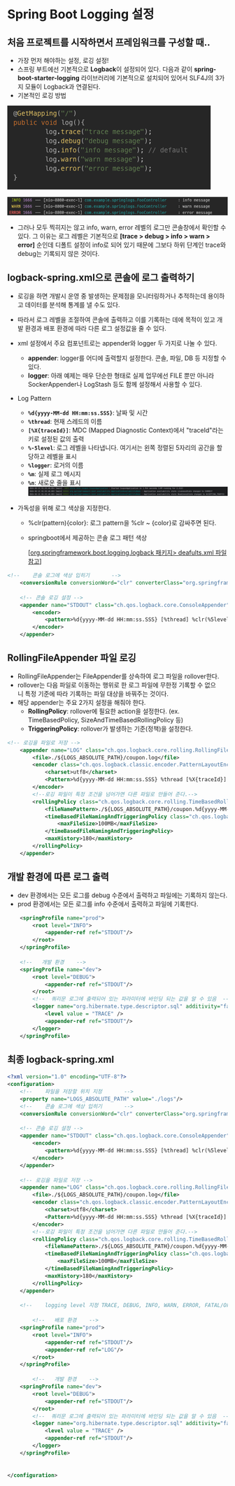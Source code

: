 # Spring Boot Logging 설정

## 처음 프로젝트를 시작하면서 프레임워크를 구성할 때..

- 가장 먼저 해야하는 설정, 로깅 설정!
- 스프링 부트에선 기본적으로 **Logback**이 설정되어 있다. 다음과 같이 **spring-boot-starter-logging** 라이브러리에 기본적으로 설치되어 있어서 SLF4J의 3가지 모듈이 Logback과 연결된다.
- 기본적인 로깅 방법

![스크린샷 2024-02-20 오후 11.56.07.png](%EC%8A%A4%ED%81%AC%EB%A6%B0%EC%83%B7%202024-02-20%20%EC%98%A4%ED%9B%84%2011.56.07.png)

![스크린샷 2024-02-20 오후 11.56.55.png](%EC%8A%A4%ED%81%AC%EB%A6%B0%EC%83%B7%202024-02-20%20%EC%98%A4%ED%9B%84%2011.56.55.png)

- 그러나 모두 찍히지는 않고 info, warn, error 레벨의 로그만 콘솔창에서 확인할 수 있다. 그 이유는 로그 레벨은 기본적으로 **[trace > debug > info > warn > error]** 순인데 디폴트 설정이 info로 되어 있기 때문에 그보다 하위 단계인 trace와 debug는 기록되지 않은 것이다.

## logback-spring.xml으로 콘솔에 로그 출력하기

- 로깅을 하면 개발시 운영 중 발생하는 문제점을 모니터링하거나 추적하는데 용이하고 데이터를 분석해 통계를 낼 수도 있다.
- 따라서 로그 레벨을 조절하여 콘솔에 출력하고 이를 기록하는 데에 목적이 있고 개발 환경과 배포 환경에 따라 다른 로그 설정값을 줄 수 있다.
- xml 설정에서 주요 컴포넌트로는 appender와 logger 두 가지로 나눌 수 있다.
    - **appender**: logger를 어디에 출력할지 설정한다. 콘솔, 파일, DB 등 지정할 수 있다.
    - **logger**: 아래 예제는 매우 단순한 형태로 실제 업무에선 FILE 뿐만 아니라 SockerAppender나 LogStash 등도 함께 설정해서 사용할 수 있다.
- Log Pattern
    - **`%d{yyyy-MM-dd HH:mm:ss.SSS}`**: 날짜 및 시간
    - **`%thread`**: 현재 스레드의 이름
    - **`[%X{traceId}]`**: MDC (Mapped Diagnostic Context)에서 "traceId"라는 키로 설정된 값의 출력
    - **`%-5level`**: 로그 레벨을 나타냅니다. 여기서는 왼쪽 정렬된 5자리의 공간을 할당하고 레벨을 표시
    - **`%logger`**: 로거의 이름
    - **`%m`**: 실제 로그 메시지
    - **`%n`**: 새로운 줄을 표시
![스크린샷 2024-02-21 오전 2.02.10.png](%EC%8A%A4%ED%81%AC%EB%A6%B0%EC%83%B7%202024-02-21%20%EC%98%A4%EC%A0%84%202.02.10.png)

- 가독성을 위해 로그 색상을 지정한다.
    - %clr(pattern){color}: 로그 pattern을 %clr ~ {color}로 감싸주면 된다.
    - springboot에서 제공하는 콘솔 로그 패턴 색상

      [[org.springframework.boot.logging.logback 패키지> deafults.xml 파일 참고](https://github.com/spring-projects/spring-boot/blob/main/spring-boot-project/spring-boot/src/main/resources/org/springframework/boot/logging/logback/defaults.xml)]


```xml
<!--    콘솔 로그에 색상 입히기       -->
    <conversionRule conversionWord="clr" converterClass="org.springframework.boot.logging.logback.ColorConverter" />

    <!-- 콘솔 로깅 설정 -->
    <appender name="STDOUT" class="ch.qos.logback.core.ConsoleAppender">
        <encoder>
            <pattern>%d{yyyy-MM-dd HH:mm:ss.SSS} [%thread] %clr(%5level) %cyan(%logger) - %msg%n</pattern>
        </encoder>
    </appender>
```

## RollingFileAppender 파일 로깅

- RollingFileAppender는 FileAppender를 상속하여 로그 파일을 rollover한다.
- rollover는 다음 파일로 이동하는 행위로 한 로그 파일에 무한정 기록할 수 없으니 특정 기준에 따라 기록하는 파일 대상을 바꿔주는 것이다.
- 해당 appender는 주요 2가지 설정을 해줘야 한다.
    - **RollingPolicy**: rollover에 필요한 action을 설정한다. (ex. TimeBasedPolicy, SizeAndTimeBasedRollingPolicy 등)
    - **TriggeringPolicy**: rollover가 발생하는 기준(정책)을 설정한다.

```xml
<!-- 로깅을 파일로 저장 -->
    <appender name="LOG" class="ch.qos.logback.core.rolling.RollingFileAppender">
        <file>./${LOGS_ABSOLUTE_PATH}/coupon.log</file>
        <encoder class="ch.qos.logback.classic.encoder.PatternLayoutEncoder">
            <charset>utf8</charset>
            <Pattern>%d{yyyy-MM-dd HH:mm:ss.SSS} %thread [%X{traceId}] %-5level %logger - %m%n</Pattern>
        </encoder>
        <!--로깅 파일이 특정 조건을 넘어가면 다른 파일로 만들어 준다.-->
        <rollingPolicy class="ch.qos.logback.core.rolling.TimeBasedRollingPolicy">
            <fileNamePattern>./${LOGS_ABSOLUTE_PATH}/coupon.%d{yyyy-MM-dd}.%i.gz</fileNamePattern>
            <timeBasedFileNamingAndTriggeringPolicy class="ch.qos.logback.core.rolling.SizeAndTimeBasedFNATP">
                <maxFileSize>100MB</maxFileSize>
            </timeBasedFileNamingAndTriggeringPolicy>
            <maxHistory>180</maxHistory>
        </rollingPolicy>
    </appender>
```

## 개발 환경에 따른 로그 출력

- dev 환경에서는 모든 로그를 debug 수준에서 출력하고 파일에는 기록하지 않는다.
- prod 환경에서는 모든 로그를 info 수준에서 출력하고 파일에 기록한다.

```xml
  	<springProfile name="prod">
        <root level="INFO">
            <appender-ref ref="STDOUT"/>
        </root>
    </springProfile>

    <!--   개발 환경    -->
    <springProfile name="dev">
        <root level="DEBUG">
            <appender-ref ref="STDOUT"/>
        </root>
        <!--  쿼리문 로그에 출력되어 있는 파라미터에 바인딩 되는 값을 알 수 있음  -->
        <logger name="org.hibernate.type.descriptor.sql" additivity="false">
            <level value = "TRACE" />
            <appender-ref ref="STDOUT"/>
        </logger>
    </springProfile>
```

## 최종 logback-spring.xml
```xml
<?xml version="1.0" encoding="UTF-8"?>
<configuration>
    <!--    파일을 저장할 위치 지정       -->
    <property name="LOGS_ABSOLUTE_PATH" value="./logs"/>
    <!--    콘솔 로그에 색상 입히기       -->
    <conversionRule conversionWord="clr" converterClass="org.springframework.boot.logging.logback.ColorConverter" />

    <!-- 콘솔 로깅 설정 -->
    <appender name="STDOUT" class="ch.qos.logback.core.ConsoleAppender">
        <encoder>
            <pattern>%d{yyyy-MM-dd HH:mm:ss.SSS} [%thread] %clr(%5level) %cyan(%logger) - %msg%n</pattern>
        </encoder>
    </appender>

    <!-- 로깅을 파일로 저장 -->
    <appender name="LOG" class="ch.qos.logback.core.rolling.RollingFileAppender">
        <file>./${LOGS_ABSOLUTE_PATH}/coupon.log</file>
        <encoder class="ch.qos.logback.classic.encoder.PatternLayoutEncoder">
            <charset>utf8</charset>
            <Pattern>%d{yyyy-MM-dd HH:mm:ss.SSS} %thread [%X{traceId}] %-5level %logger - %m%n</Pattern>
        </encoder>
        <!--로깅 파일이 특정 조건을 넘어가면 다른 파일로 만들어 준다.-->
        <rollingPolicy class="ch.qos.logback.core.rolling.TimeBasedRollingPolicy">
            <fileNamePattern>./${LOGS_ABSOLUTE_PATH}/coupon.%d{yyyy-MM-dd}.%i.gz</fileNamePattern>
            <timeBasedFileNamingAndTriggeringPolicy class="ch.qos.logback.core.rolling.SizeAndTimeBasedFNATP">
                <maxFileSize>100MB</maxFileSize>
            </timeBasedFileNamingAndTriggeringPolicy>
            <maxHistory>180</maxHistory>
        </rollingPolicy>
    </appender>

    <!--    logging level 지정 TRACE, DEBUG, INFO, WARN, ERROR, FATAL/OFF-->

		<!--   배포 환경    -->
    <springProfile name="prod">
        <root level="INFO">
            <appender-ref ref="STDOUT"/>
            <appender-ref ref="LOG"/>
        </root>
    </springProfile>

		<!--   개발 환경    -->
    <springProfile name="dev">
        <root level="DEBUG">
            <appender-ref ref="STDOUT"/>
        </root>
        <!--  쿼리문 로그에 출력되어 있는 파라미터에 바인딩 되는 값을 알 수 있음  -->
        <logger name="org.hibernate.type.descriptor.sql" additivity="false">
            <level value = "TRACE" />
            <appender-ref ref="STDOUT"/>
        </logger>
    </springProfile>


</configuration>
```
